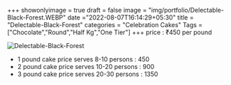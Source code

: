 +++
showonlyimage = true
draft = false
image = "img/portfolio/Delectable-Black-Forest.WEBP"
date ="2022-08-07T16:14:29+05:30"
title = "Delectable-Black-Forest"
categories = "Celebration Cakes"
Tags = ["Chocolate","Round","Half Kg","One Tier"]
+++
price : ₹450 per pound
<!--more-->
![Delectable-Black-Forest](/img/portfolio/Delectable-Black-Forest.WEBP)
* 1 pound cake price serves 8-10 persons : 450
* 2 pound cake price serves 10-20 persons : 900
* 3 pound cake price serves 20-30 persons : 1350
